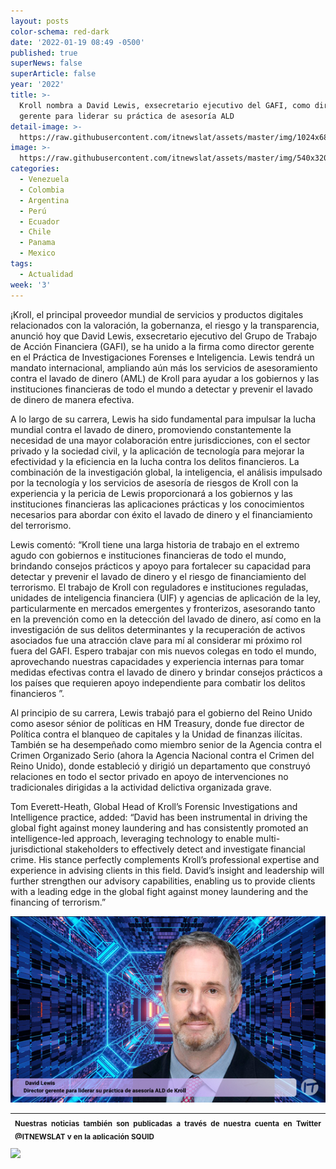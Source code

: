 ```yaml
---
layout: posts
color-schema: red-dark
date: '2022-01-19 08:49 -0500'
published: true
superNews: false
superArticle: false
year: '2022'
title: >-
  Kroll nombra a David Lewis, exsecretario ejecutivo del GAFI, como director
  gerente para liderar su práctica de asesoría ALD
detail-image: >-
  https://raw.githubusercontent.com/itnewslat/assets/master/img/1024x680/David-Lewis-g.jpg
image: >-
  https://raw.githubusercontent.com/itnewslat/assets/master/img/540x320/David-Lewis-p.jpg
categories:
  - Venezuela
  - Colombia
  - Argentina
  - Perú
  - Ecuador
  - Chile
  - Panama
  - Mexico
tags:
  - Actualidad
week: '3'
---
```

¡Kroll, el principal proveedor mundial de servicios y productos digitales relacionados con la valoración, la gobernanza, el riesgo y la transparencia, anunció hoy que David Lewis, exsecretario ejecutivo del Grupo de Trabajo de Acción Financiera (GAFI), se ha unido a la firma como director gerente en el Práctica de Investigaciones Forenses e Inteligencia. Lewis tendrá un mandato internacional, ampliando aún más los servicios de asesoramiento contra el lavado de dinero (AML) de Kroll para ayudar a los gobiernos y las instituciones financieras de todo el mundo a detectar y prevenir el lavado de dinero de manera efectiva.

A lo largo de su carrera, Lewis ha sido fundamental para impulsar la lucha mundial contra el lavado de dinero, promoviendo constantemente la necesidad de una mayor colaboración entre jurisdicciones, con el sector privado y la sociedad civil, y la aplicación de tecnología para mejorar la efectividad y la eficiencia en la lucha contra los delitos financieros. La combinación de la investigación global, la inteligencia, el análisis impulsado por la tecnología y los servicios de asesoría de riesgos de Kroll con la experiencia y la pericia de Lewis proporcionará a los gobiernos y las instituciones financieras las aplicaciones prácticas y los conocimientos necesarios para abordar con éxito el lavado de dinero y el financiamiento del terrorismo.

Lewis comentó: “Kroll tiene una larga historia de trabajo en el extremo agudo con gobiernos e instituciones financieras de todo el mundo, brindando consejos prácticos y apoyo para fortalecer su capacidad para detectar y prevenir el lavado de dinero y el riesgo de financiamiento del terrorismo. El trabajo de Kroll con reguladores e instituciones reguladas, unidades de inteligencia financiera (UIF) y agencias de aplicación de la ley, particularmente en mercados emergentes y fronterizos, asesorando tanto en la prevención como en la detección del lavado de dinero, así como en la investigación de sus delitos determinantes y la recuperación de activos asociados fue una atracción clave para mí al considerar mi próximo rol fuera del GAFI. Espero trabajar con mis nuevos colegas en todo el mundo, aprovechando nuestras capacidades y experiencia internas para tomar medidas efectivas contra el lavado de dinero y brindar consejos prácticos a los países que requieren apoyo independiente para combatir los delitos financieros ”.

Al principio de su carrera, Lewis trabajó para el gobierno del Reino Unido como asesor sénior de políticas en HM Treasury, donde fue director de Política contra el blanqueo de capitales y la Unidad de finanzas ilícitas. También se ha desempeñado como miembro senior de la Agencia contra el Crimen Organizado Serio (ahora la Agencia Nacional contra el Crimen del Reino Unido), donde estableció y dirigió un departamento que construyó relaciones en todo el sector privado en apoyo de intervenciones no tradicionales dirigidas a la actividad delictiva organizada grave.

Tom Everett-Heath, Global Head of Kroll’s Forensic Investigations and Intelligence practice, added: “David has been instrumental in driving the global fight against money laundering and has consistently promoted an intelligence-led approach, leveraging technology to enable multi-jurisdictional stakeholders to effectively detect and investigate financial crime. His stance perfectly complements Kroll’s professional expertise and experience in advising clients in this field. David’s insight and leadership will further strengthen our advisory capabilities, enabling us to provide clients with a leading edge in the global fight against money laundering and the financing of terrorism.”

![](https://raw.githubusercontent.com/itnewslat/assets/master/img/540x320/David-Lewis-p.jpg)


<table style="height: 42px;" width="569">
<tbody>
<tr>
<td style="text-align: justify;"><sub><strong>Nuestras noticias también son publicadas a través de nuestra cuenta en Twitter <a href="https://twitter.com/itnewslat?lang=es">@ITNEWSLAT</a> y en la aplicación <a href="https://squidapp.co/en/">SQUID</a></strong></sub></td>
</tr>
</tbody>
</table>

<img src="https://tracker.metricool.com/c3po.jpg?hash=56f88a41e39ab42c063cc51676587a04"/>